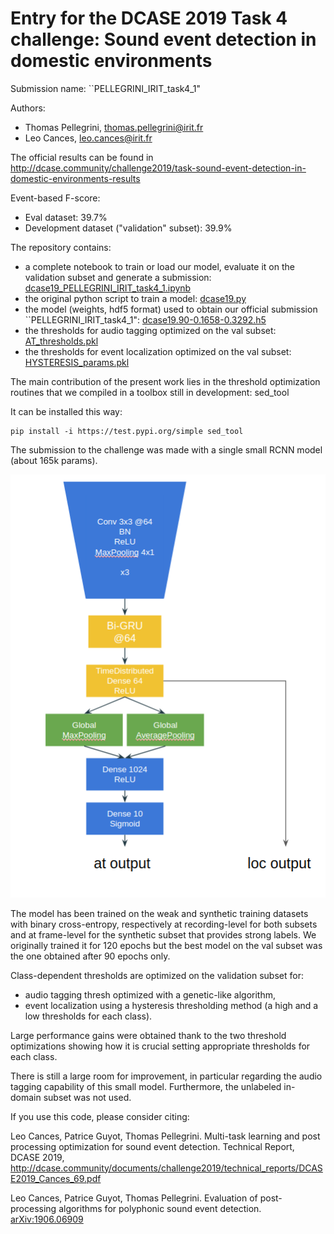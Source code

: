 # Entry for the DCASE 2019 Task 4 challenge: Sound event detection in domestic environments

Submission name: ``PELLEGRINI_IRIT_task4_1"

Authors: 

- Thomas Pellegrini, thomas.pellegrini@irit.fr
- Leo Cances, leo.cances@irit.fr

The official results can be found in <http://dcase.community/challenge2019/task-sound-event-detection-in-domestic-environments-results>

Event-based F-score:

- Eval dataset: 39.7% 
- Development dataset ("validation" subset): 39.9%

The repository contains:
- a complete notebook to train or load our model, evaluate it on the validation subset and generate a submission: [dcase19_PELLEGRINI_IRIT_task4_1.ipynb](dcase19_PELLEGRINI_IRIT_task4_1.ipynb)
- the original python script to train a model: [dcase19.py](dcase19.py)
- the model (weights, hdf5 format) used to obtain our official submission ``PELLEGRINI_IRIT_task4_1": [dcase19.90-0.1658-0.3292.h5](dcase19.90-0.1658-0.3292.h5)
- the thresholds for audio tagging optimized on the val subset: [AT_thresholds.pkl](AT_thresholds.pkl)
- the thresholds for event localization optimized on the val subset: [HYSTERESIS_params.pkl](HYSTERESIS_params.pkl)

The main contribution of the present work lies in the threshold optimization routines that we compiled in a toolbox still in development: sed_tool

It can be installed this way: 

    pip install -i https://test.pypi.org/simple sed_tool

The submission to the challenge was made with a single small RCNN model (about 165k params).

![model Image](https://github.com/topel/dcase19-RCNN-task4/blob/master/model_1.png)

The model has been trained on the weak and synthetic training datasets with binary cross-entropy, respectively at recording-level for both subsets and at frame-level for the synthetic subset that provides strong labels. We originally trained it for 120 epochs but the best model on the val subset was the one obtained after 90 epochs only.

Class-dependent thresholds are optimized on the validation subset for:

- audio tagging thresh optimized with a genetic-like algorithm,
- event localization using a hysteresis thresholding method (a high and a low thresholds for each class).

Large performance gains were obtained thank to the two threshold optimizations showing how it is crucial setting appropriate thresholds for each class.

There is still a large room for improvement, in particular regarding the audio tagging capability of this small model. Furthermore, the unlabeled in-domain subset was not used.

If you use this code, please consider citing:

Leo Cances, Patrice Guyot, Thomas Pellegrini. Multi-task learning and post processing optimization for sound event detection. Technical Report, DCASE 2019, http://dcase.community/documents/challenge2019/technical_reports/DCASE2019_Cances_69.pdf

Leo Cances, Patrice Guyot, Thomas Pellegrini. Evaluation of post-processing algorithms for polyphonic sound event detection. [arXiv:1906.06909](https://arxiv.org/abs/1906.06909)
